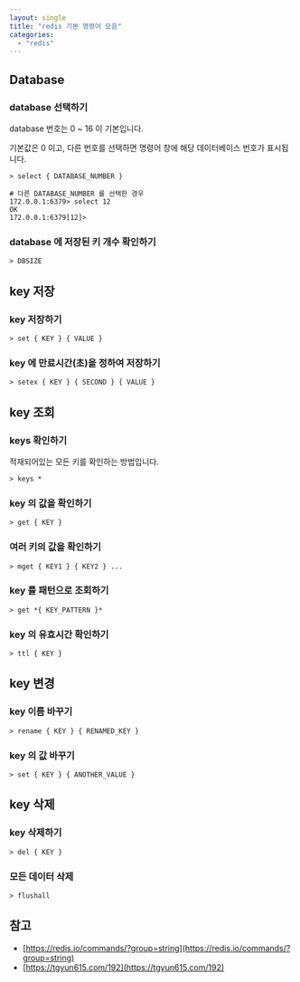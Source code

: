 ```yaml
---
layout: single
title: "redis 기본 명령어 모음"
categories:
  - "redis"
---
```


## Database

### database 선택하기

database 번호는 0 ~ 16 이 기본입니다.

기본값은 0 이고, 다른 번호를 선택하면 명령어 창에  해당 데이터베이스 번호가 표시됩니다.

```
> select { DATABASE_NUMBER }

# 다른 DATABASE_NUMBER 를 선택한 경우
172.0.0.1:6379> select 12
OK
172.0.0.1:6379[12]>
```

### database 에 저장된 키 개수 확인하기

```
> DBSIZE
```

## key 저장

### key 저장하기

```
> set { KEY } { VALUE }
```

### key 에 만료시간(초)을 정하여 저장하기

```
> setex { KEY } { SECOND } { VALUE }
```

## key 조회

### keys 확인하기

적재되어있는 모든 키를 확인하는 방법입니다.

```
> keys *
```

### key 의 값을 확인하기

```
> get { KEY }
```

### 여러 키의 값을 확인하기

```
> mget { KEY1 } { KEY2 } ...
```

### key 를 패턴으로 조회하기

```
> get *{ KEY_PATTERN }*
```

### key 의 유효시간 확인하기

```
> ttl { KEY }
```

## key 변경

### key 이름 바꾸기

```
> rename { KEY } { RENAMED_KEY }
```

### key 의 값 바꾸기

```
> set { KEY } { ANOTHER_VALUE }
```

## key 삭제

### key 삭제하기

```
> del { KEY }
```

### 모든 데이터 삭제

```
> flushall
```

## 참고

- [https://redis.io/commands/?group=string](https://redis.io/commands/?group=string)
- [https://tgyun615.com/192](https://tgyun615.com/192)
